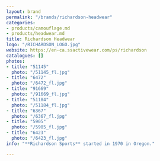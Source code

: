 ```yaml
---
layout: brand
permalink: "/brands/richardson-headwear"
categories:
- products/camouflage.md
- products/headwear.md
title: Richardson Headwear
logo: "/RICHARDSON_LOGO.jpg"
website: https://en-ca.ssactivewear.com/ps/richardson
catalogues: []
photos:
- title: "51145"
  photo: "/51145_fl.jpg"
- title: "6472"
  photo: "/6472_fl.jpg"
- title: "91669"
  photo: "/91669_fl.jpg"
- title: "51184"
  photo: "/51184_fl.jpg"
- title: "6367"
  photo: "/6367_fl.jpg"
- title: "5905"
  photo: "/5905_fl.jpg"
- title: "6423"
  photo: "/6423_fl.jpg"
info: "**Richardson Sports** started in 1970 in Oregon."

---
```

